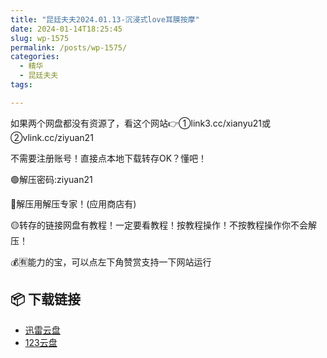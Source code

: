 ```yaml
---
title: "昆廷夫夫2024.01.13-沉浸式love耳膜按摩"
date: 2024-01-14T18:25:45
slug: wp-1575
permalink: /posts/wp-1575/
categories:
  - 精华
  - 昆廷夫夫
tags:

---
```


如果两个网盘都没有资源了，看这个网站👉①link3.cc/xianyu21或②vlink.cc/ziyuan21

不需要注册账号！直接点本地下载转存OK？懂吧！

🟢解压密码:ziyuan21

🔵解压用解压专家！(应用商店有)

🟡转存的链接网盘有教程！一定要看教程！按教程操作！不按教程操作你不会解压！

💰🈶能力的宝，可以点左下角赞赏支持一下网站运行

## 📦 下载链接
- [迅雷云盘](https://blziyuan21.com/pay-download/1575?key=8c6f682ada&down_id=0)
- [123云盘](https://blziyuan21.com/pay-download/1575?key=8c6f682ada&down_id=1)

